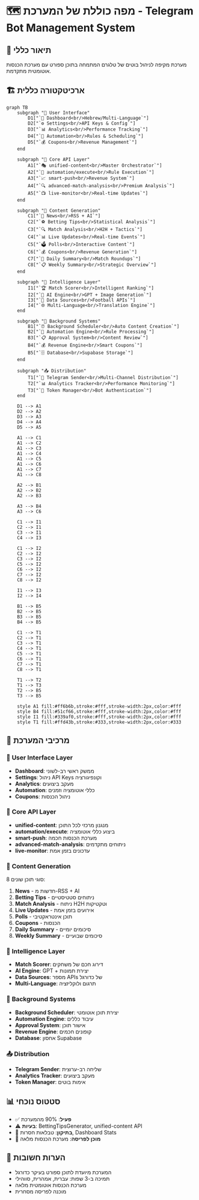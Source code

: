# 🗺️ מפה כוללת של המערכת - Telegram Bot Management System

## 🎯 תיאור כללי
מערכת מקיפה לניהול בוטים של טלגרם המתמחה בתוכן ספורט עם מערכת הכנסות אוטומטית מתקדמת.

## 🏗️ ארכיטקטורה כללית

```mermaid
graph TB
    subgraph "👤 User Interface"
        D1["`📱 Dashboard<br/>Hebrew/Multi-Language`"]
        D2["`⚙️ Settings<br/>API Keys & Config`"]
        D3["`📊 Analytics<br/>Performance Tracking`"]
        D4["`🎯 Automation<br/>Rules & Scheduling`"]
        D5["`💰 Coupons<br/>Revenue Management`"]
    end
    
    subgraph "🚀 Core API Layer"
        A1["`🎭 unified-content<br/>Master Orchestrator`"]
        A2["`🔄 automation/execute<br/>Rule Execution`"]
        A3["`📈 smart-push<br/>Revenue System`"]
        A4["`🔍 advanced-match-analysis<br/>Premium Analysis`"]
        A5["`📺 live-monitor<br/>Real-time Updates`"]
    end
    
    subgraph "🎨 Content Generation"
        C1["`📰 News<br/>RSS + AI`"]
        C2["`⚽ Betting Tips<br/>Statistical Analysis`"]
        C3["`🔍 Match Analysis<br/>H2H + Tactics`"]
        C4["`📊 Live Updates<br/>Real-time Events`"]
        C5["`🗳️ Polls<br/>Interactive Content`"]
        C6["`💰 Coupons<br/>Revenue Generation`"]
        C7["`📝 Daily Summary<br/>Match Roundups`"]
        C8["`📋 Weekly Summary<br/>Strategic Overview`"]
    end
    
    subgraph "🧠 Intelligence Layer"
        I1["`🏆 Match Scorer<br/>Intelligent Ranking`"]
        I2["`🤖 AI Engine<br/>GPT + Image Generation`"]
        I3["`📡 Data Sources<br/>Football APIs`"]
        I4["`🌐 Multi-Language<br/>Translation Engine`"]
    end
    
    subgraph "🔧 Background Systems"
        B1["`⏰ Background Scheduler<br/>Auto Content Creation`"]
        B2["`🔄 Automation Engine<br/>Rule Processing`"]
        B3["`📋 Approval System<br/>Content Review`"]
        B4["`💰 Revenue Engine<br/>Smart Coupons`"]
        B5["`🗄️ Database<br/>Supabase Storage`"]
    end
    
    subgraph "📤 Distribution"
        T1["`🤖 Telegram Sender<br/>Multi-Channel Distribution`"]
        T2["`📊 Analytics Tracker<br/>Performance Monitoring`"]
        T3["`🔐 Token Manager<br/>Bot Authentication`"]
    end
    
    D1 --> A1
    D2 --> A2
    D3 --> A3
    D4 --> A4
    D5 --> A5
    
    A1 --> C1
    A1 --> C2
    A1 --> C3
    A1 --> C4
    A1 --> C5
    A1 --> C6
    A1 --> C7
    A1 --> C8
    
    A2 --> B1
    A2 --> B2
    A2 --> B3
    
    A3 --> B4
    A3 --> C6
    
    C1 --> I1
    C2 --> I1
    C3 --> I1
    C4 --> I3
    
    C1 --> I2
    C2 --> I2
    C3 --> I2
    C5 --> I2
    C6 --> I2
    C7 --> I2
    C8 --> I2
    
    I1 --> I3
    I2 --> I4
    
    B1 --> B5
    B2 --> B5
    B3 --> B5
    B4 --> B5
    
    C1 --> T1
    C2 --> T1
    C3 --> T1
    C4 --> T1
    C5 --> T1
    C6 --> T1
    C7 --> T1
    C8 --> T1
    
    T1 --> T2
    T1 --> T3
    T2 --> B5
    T3 --> B5
    
    style A1 fill:#ff6b6b,stroke:#fff,stroke-width:2px,color:#fff
    style B4 fill:#51cf66,stroke:#fff,stroke-width:2px,color:#fff
    style I1 fill:#339af0,stroke:#fff,stroke-width:2px,color:#fff
    style T1 fill:#ffd43b,stroke:#333,stroke-width:2px,color:#333
```

## 🎯 מרכיבי המערכת

### 👤 **User Interface Layer**
- **Dashboard**: ממשק ראשי רב-לשוני
- **Settings**: ניהול API Keys וקונפיגורציה
- **Analytics**: מעקב ביצועים
- **Automation**: כללי אוטומציה וזמנים
- **Coupons**: ניהול הכנסות

### 🚀 **Core API Layer** 
- **unified-content**: מנגנון מרכזי לכל התוכן
- **automation/execute**: ביצוע כללי אוטומציה
- **smart-push**: מערכת הכנסות חכמה
- **advanced-match-analysis**: ניתוחים מתקדמים
- **live-monitor**: עדכונים בזמן אמת

### 🎨 **Content Generation**
8 סוגי תוכן שונים:
1. **News** - חדשות מ-RSS + AI
2. **Betting Tips** - ניתוחים סטטיסטיים
3. **Match Analysis** - ניתוח H2H וטקטיקות
4. **Live Updates** - אירועים בזמן אמת
5. **Polls** - תוכן אינטראקטיבי
6. **Coupons** - הכנסות
7. **Daily Summary** - סיכומים יומיים
8. **Weekly Summary** - סיכומים שבועיים

### 🧠 **Intelligence Layer**
- **Match Scorer**: דירוג חכם של משחקים
- **AI Engine**: GPT + יצירת תמונות
- **Data Sources**: מספר APIs של כדורגל
- **Multi-Language**: תרגום ולוקליזציה

### 🔧 **Background Systems**
- **Background Scheduler**: יצירת תוכן אוטומטי
- **Automation Engine**: עיבוד כללים
- **Approval System**: אישור תוכן
- **Revenue Engine**: קופונים חכמים
- **Database**: אחסון Supabase

### 📤 **Distribution**
- **Telegram Sender**: שליחה רב-ערוצית
- **Analytics Tracker**: מעקב ביצועים
- **Token Manager**: אימות בוטים

## 📊 **סטטוס נוכחי**
- ✅ **פעיל**: 90% מהמערכת
- ⚠️ **בעיות**: BettingTipsGenerator, unified-content API
- 🔧 **בתיקון**: טבלאות חסרות, Dashboard Stats
- 🚀 **מוכן לפריסה**: מערכת הכנסות מלאה

## 🎯 **הערות חשובות**
- המערכת מיועדת לתוכן ספורט בעיקר כדורגל
- תמיכה ב-3 שפות: עברית, אמהרית, סווהילי
- מערכת הכנסות אוטומטית מלאה
- מוכנה לפריסה מסחרית 